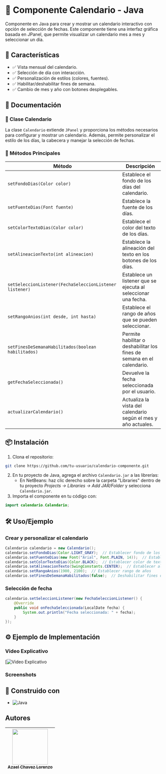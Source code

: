 
# 📅 Componente Calendario - Java

Componente en Java para crear y mostrar un calendario interactivo con opción de selección de fechas. Este componente tiene una interfaz gráfica basada en JPanel, que permite visualizar un calendario mes a mes y seleccionar un día.

## 🚀 Características
* ✅ Vista mensual del calendario.
* ✅ Selección de día con interacción.
* ✅ Personalización de estilos (colores, fuentes).
* ✅ Habilitar/deshabilitar fines de semana.
* ✅ Cambio de mes y año con botones desplegables.

## 📖 Documentación

### 📌 Clase Calendario

La clase `Calendario` extiende `JPanel` y proporciona los métodos necesarios para configurar y mostrar un calendario. Además, permite personalizar el estilo de los días, la cabecera y manejar la selección de fechas.

### 📌 Métodos Principales

| Método | Descripción |
|--------|-------------|
| `setFondoDias(Color color)` | Establece el fondo de los días del calendario. |
| `setFuenteDias(Font fuente)` | Establece la fuente de los días. |
| `setColorTextoDias(Color color)` | Establece el color del texto de los días. |
| `setAlineacionTexto(int alineacion)` | Establece la alineación del texto en los botones de los días. |
| `setSeleccionListener(FechaSeleccionListener listener)` | Establece un listener que se ejecuta al seleccionar una fecha. |
| `setRangoAnios(int desde, int hasta)` | Establece el rango de años que se pueden seleccionar. |
| `setFinesDeSemanaHabilitados(boolean habilitados)` | Permite habilitar o deshabilitar los fines de semana en el calendario. |
| `getFechaSeleccionada()` | Devuelve la fecha seleccionada por el usuario. |
| `actualizarCalendario()` | Actualiza la vista del calendario según el mes y año actuales. |

## 📦 Instalación
1. Clona el repositorio:
```bash
git clone https://github.com/tu-usuario/calendario-componente.git
```
2. En tu proyecto de Java, agrega el archivo `Calendario.jar` a las librerías:
   - En NetBeans: haz clic derecho sobre la carpeta "Libraries" dentro de tu proyecto *Projects -> Libraries -> Add JAR/Folder* y selecciona `Calendario.jar`.
3. Importa el componente en tu código con:
```java
import calendario.Calendario;
```

## 🛠 Uso/Ejemplo

### Crear y personalizar el calendario

```java
Calendario calendario = new Calendario();
calendario.setFondoDias(Color.LIGHT_GRAY);  // Establecer fondo de los días
calendario.setFuenteDias(new Font("Arial", Font.PLAIN, 14));  // Establecer fuente de los días
calendario.setColorTextoDias(Color.BLACK);  // Establecer color de texto de los días
calendario.setAlineacionTexto(SwingConstants.CENTER);  // Establecer alineación de texto en botones
calendario.setRangoAnios(1900, 2100);  // Establecer rango de años
calendario.setFinesDeSemanaHabilitados(false);  // Deshabilitar fines de semana
```

### Selección de fecha

```java
calendario.setSeleccionListener(new FechaSeleccionListener() {
    @Override
    public void onFechaSeleccionada(LocalDate fecha) {
        System.out.println("Fecha seleccionada: " + fecha);
    }
});
```

## ⚙ Ejemplo de Implementación

### Video Explicativo

[![Video Explicativo](https://youtu.be/22HPfeeyHaY)

### Screenshots



## 🚀 Construido con
* ![Java](https://img.shields.io/badge/Java-ED8B00?style=for-the-badge&logo=java&logoColor=white)

## Autores

| [<img src="https://avatars.githubusercontent.com/u/166089639?v=4" width=115><br><sub>Azael Chavez Lorenzo</sub>](https://github.com/bxxter) |
| :---: |

